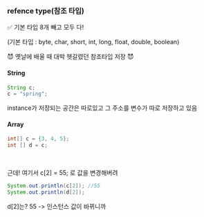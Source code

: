 ### refence type(참조 타입)
✅ 기본 타입 8개 빼고 모두 다!

(기본 타입 : byte, char, short, int, long, float, double, boolean)

😈 옛날에 배울 때 대박 헷갈렸던 참조타입 저장 😈

#### String
```java
String c;
c = "spring";
```
instance가 저장되는 공간은 따로있고 그 주소를 변수가 따로 저장하고 있음


#### Array

```java
int[] c = {3, 4, 5};
int [] d = c;
```
<br />

근데! 여기서 c[2] = 55; 로 값을 변경해버려

```java
System.out.println(c[2]); //55
System.out.println(d[2]); 
```
    
d[2]는? 55 -> 인스턴스 값이 바뀌니까